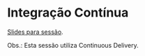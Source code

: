 # Integração Contínua

[Slides para sessão](https://aceleradora-tw.github.io/slides-integracao-continua/#/).

Obs.: Esta sessão utiliza Continuous Delivery.
